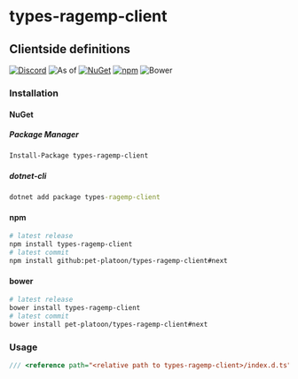 # types-ragemp-client
## Clientside definitions

[![Discord](https://discordapp.com/api/guilds/183979885788659713/widget.png)](https://discord.gg/A5exBRX) ![As of](https://img.shields.io/badge/As%20of-23.09.2017-green.svg) [![NuGet](https://img.shields.io/nuget/v/types-ragemp-client.svg)](https://www.nuget.org/packages/types-ragemp-client/) [![npm](https://img.shields.io/npm/v/types-ragemp-client.svg)](https://www.npmjs.com/package/types-ragemp-client) ![Bower](https://img.shields.io/bower/v/types-ragemp-client.svg)

### Installation
#### NuGet
##### Package Manager
```ps
Install-Package types-ragemp-client
```
##### dotnet-cli
```cmd
dotnet add package types-ragemp-client
```
#### npm
```bash
# latest release
npm install types-ragemp-client
# latest commit
npm install github:pet-platoon/types-ragemp-client#next
```
#### bower
```bash
# latest release
bower install types-ragemp-client
# latest commit
bower install pet-platoon/types-ragemp-client#next
```

### Usage
```ts
/// <reference path="<relative path to types-ragemp-client>/index.d.ts" />
```
